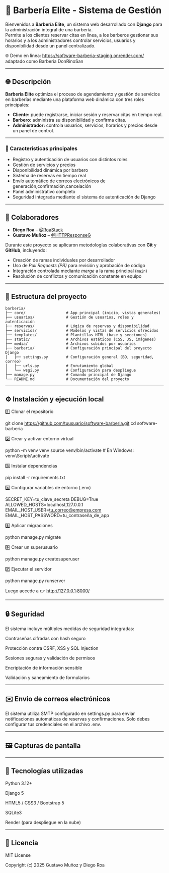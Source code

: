 # 💈 Barbería Elite - Sistema de Gestión

Bienvenidos a **Barbería Elite**, un sistema web desarrollado con **Django** para la administración integral de una barbería.  
Permite a los clientes reservar citas en línea, a los barberos gestionar sus horarios y a los administradores controlar servicios, usuarios y disponibilidad desde un panel centralizado.

🌐 Demo en línea: https://software-barberia-staging.onrender.com/ adaptado como Barberia DonRinoSan

---

## 🌐 Descripción

**Barbería Elite** optimiza el proceso de agendamiento y gestión de servicios en barberías mediante una plataforma web dinámica con tres roles principales:

- **Cliente:** puede registrarse, iniciar sesión y reservar citas en tiempo real.  
- **Barbero:** administra su disponibilidad y confirma citas.  
- **Administrador:** controla usuarios, servicios, horarios y precios desde un panel de control.

---

### 🔧 Características principales

- Registro y autenticación de usuarios con distintos roles  
- Gestión de servicios y precios  
- Disponibilidad dinámica por barbero  
- Sistema de reservas en tiempo real  
- Envío automático de correos electrónicos de generación,confirmación,cancelación
- Panel administrativo completo  
- Seguridad integrada mediante el sistema de autenticación de Django  

---

## 👥 Colaboradores

- **Diego Roa** – [@RoaStack](https://github.com/RoaStack)  
- **Gustavo Muñoz** – [@HTTPResponseG](https://github.com/HTTPResponseG)

Durante este proyecto se aplicaron metodologías colaborativas con **Git** y **GitHub**, incluyendo:

- Creación de ramas individuales por desarrollador  
- Uso de *Pull Requests (PR)* para revisión y aprobación de código  
- Integración controlada mediante *merge* a la rama principal (`main`)  
- Resolución de conflictos y comunicación constante en equipo  

---

## 📁 Estructura del proyecto
```
barberia/
├── core/                  # App principal (inicio, vistas generales)
├── usuarios/              # Gestión de usuarios, roles y autenticación
├── reservas/              # Lógica de reservas y disponibilidad
├── servicios/             # Modelos y vistas de servicios ofrecidos
├── templates/             # Plantillas HTML (base y secciones)
├── static/                # Archivos estáticos (CSS, JS, imágenes)
├── media/                 # Archivos subidos por usuarios
├── barberia/              # Configuración principal del proyecto Django
│   ├── settings.py        # Configuración general (BD, seguridad, correo)
│   ├── urls.py            # Enrutamiento global
│   └── wsgi.py            # Configuración para despliegue
├── manage.py              # Comando principal de Django
└── README.md              # Documentación del proyecto
```
---
## ⚙️ Instalación y ejecución local
1️⃣ Clonar el repositorio

git clone https://github.com/tuusuario/software-barberia.git
cd software-barberia


2️⃣ Crear y activar entorno virtual

python -m venv venv
source venv/bin/activate  # En Windows: venv\Scripts\activate


3️⃣ Instalar dependencias

pip install -r requirements.txt


4️⃣ Configurar variables de entorno (.env)

SECRET_KEY=tu_clave_secreta
DEBUG=True
ALLOWED_HOSTS=localhost,127.0.0.1
EMAIL_HOST_USER=tu_correo@empresa.com
EMAIL_HOST_PASSWORD=tu_contraseña_de_app


5️⃣ Aplicar migraciones

python manage.py migrate


6️⃣ Crear un superusuario

python manage.py createsuperuser


7️⃣ Ejecutar el servidor

python manage.py runserver

Luego accede a 👉 http://127.0.0.1:8000/

---
## 🔒 Seguridad

El sistema incluye múltiples medidas de seguridad integradas:

Contraseñas cifradas con hash seguro

Protección contra CSRF, XSS y SQL Injection

Sesiones seguras y validación de permisos

Encriptación de información sensible

Validación y saneamiento de formularios

---
## ✉️ Envío de correos electrónicos

El sistema utiliza SMTP configurado en settings.py para enviar notificaciones automáticas de reservas y confirmaciones.
Solo debes configurar tus credenciales en el archivo .env.

---
## 🖼️ Capturas de pantalla
---
## 🧰 Tecnologías utilizadas

Python 3.12+

Django 5

HTML5 / CSS3 / Bootstrap 5

SQLite3

Render (para despliegue en la nube)

---
## 📜 Licencia

MIT License

Copyright (c) 2025
Gustavo Muñoz y Diego Roa
